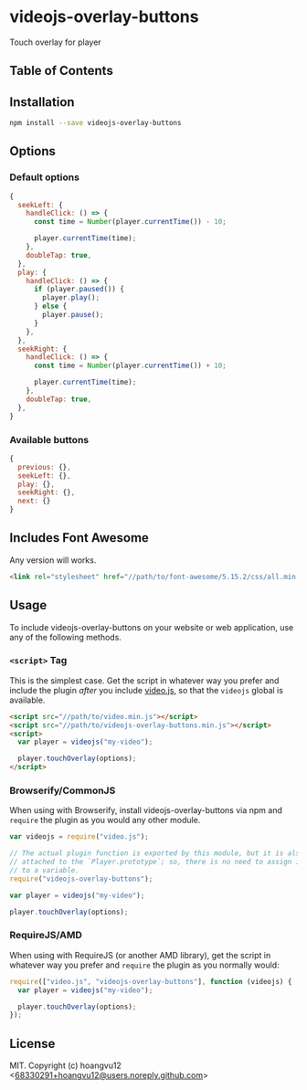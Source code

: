 # videojs-overlay-buttons

Touch overlay for player

## Table of Contents

<!-- START doctoc -->
<!-- END doctoc -->

## Installation

```sh
npm install --save videojs-overlay-buttons
```

## Options

### Default options

```js
{
  seekLeft: {
    handleClick: () => {
      const time = Number(player.currentTime()) - 10;

      player.currentTime(time);
    },
    doubleTap: true,
  },
  play: {
    handleClick: () => {
      if (player.paused()) {
        player.play();
      } else {
        player.pause();
      }
    },
  },
  seekRight: {
    handleClick: () => {
      const time = Number(player.currentTime()) + 10;

      player.currentTime(time);
    },
    doubleTap: true,
  },
}
```

### Available buttons

```js
{
  previous: {},
  seekLeft: {},
  play: {},
  seekRight: {},
  next: {}
}
```

## Includes Font Awesome

Any version will works.

```html
<link rel="stylesheet" href="//path/to/font-awesome/5.15.2/css/all.min.css" />
```

## Usage

To include videojs-overlay-buttons on your website or web application, use any of the following methods.

### `<script>` Tag

This is the simplest case. Get the script in whatever way you prefer and include the plugin _after_ you include [video.js][videojs], so that the `videojs` global is available.

```html
<script src="//path/to/video.min.js"></script>
<script src="//path/to/videojs-overlay-buttons.min.js"></script>
<script>
  var player = videojs("my-video");

  player.touchOverlay(options);
</script>
```

### Browserify/CommonJS

When using with Browserify, install videojs-overlay-buttons via npm and `require` the plugin as you would any other module.

```js
var videojs = require("video.js");

// The actual plugin function is exported by this module, but it is also
// attached to the `Player.prototype`; so, there is no need to assign it
// to a variable.
require("videojs-overlay-buttons");

var player = videojs("my-video");

player.touchOverlay(options);
```

### RequireJS/AMD

When using with RequireJS (or another AMD library), get the script in whatever way you prefer and `require` the plugin as you normally would:

```js
require(["video.js", "videojs-overlay-buttons"], function (videojs) {
  var player = videojs("my-video");

  player.touchOverlay(options);
});
```

## License

MIT. Copyright (c) hoangvu12 &lt;68330291+hoangvu12@users.noreply.github.com&gt;

[videojs]: http://videojs.com/
